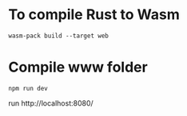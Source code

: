 # To compile Rust to Wasm

`wasm-pack build --target web`

# Compile www folder

`npm run dev`

run http://localhost:8080/
